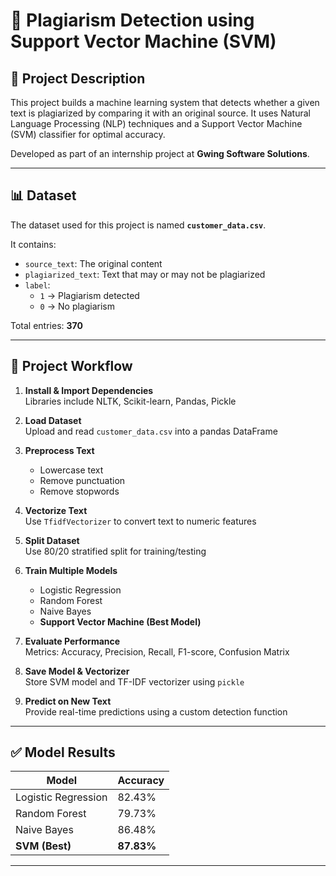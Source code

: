 # 🧠 Plagiarism Detection using Support Vector Machine (SVM)

## 📌 Project Description
This project builds a machine learning system that detects whether a given text is plagiarized by comparing it with an original source. It uses Natural Language Processing (NLP) techniques and a Support Vector Machine (SVM) classifier for optimal accuracy.

Developed as part of an internship project at **Gwing Software Solutions**.

---

## 📊 Dataset
The dataset used for this project is named **`customer_data.csv`**.

It contains:
- `source_text`: The original content
- `plagiarized_text`: Text that may or may not be plagiarized
- `label`: 
  - `1` → Plagiarism detected
  - `0` → No plagiarism

Total entries: **370**

---

## 🔁 Project Workflow

1. **Install & Import Dependencies**  
   Libraries include NLTK, Scikit-learn, Pandas, Pickle

2. **Load Dataset**  
   Upload and read `customer_data.csv` into a pandas DataFrame

3. **Preprocess Text**  
   - Lowercase text  
   - Remove punctuation  
   - Remove stopwords

4. **Vectorize Text**  
   Use `TfidfVectorizer` to convert text to numeric features

5. **Split Dataset**  
   Use 80/20 stratified split for training/testing

6. **Train Multiple Models**  
   - Logistic Regression  
   - Random Forest  
   - Naive Bayes  
   - **Support Vector Machine (Best Model)**

7. **Evaluate Performance**  
   Metrics: Accuracy, Precision, Recall, F1-score, Confusion Matrix

8. **Save Model & Vectorizer**  
   Store SVM model and TF-IDF vectorizer using `pickle`

9. **Predict on New Text**  
   Provide real-time predictions using a custom detection function

---

## ✅ Model Results

| Model               | Accuracy |
|---------------------|----------|
| Logistic Regression | 82.43%   |
| Random Forest       | 79.73%   |
| Naive Bayes         | 86.48%   |
| **SVM (Best)**      | **87.83%** |

---
